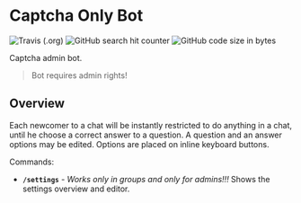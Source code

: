 # Captcha Only Bot

![Travis (.org)](https://img.shields.io/travis/com/Piterden/captcha_only_bot.svg?style=for-the-badge)
![GitHub search hit counter](https://img.shields.io/github/search/Piterden/captcha_only_bot/captcha.svg?style=for-the-badge)
![GitHub code size in bytes](https://img.shields.io/github/languages/code-size/Piterden/captcha_only_bot.svg?style=for-the-badge)

Captcha admin bot.

> Bot requires admin rights!

## Overview

Each newcomer to a chat will be instantly restricted to do anything in a chat, until he choose a correct answer to a question. A question and an answer options may be edited. Options are placed on inline keyboard buttons.

Commands:

- **`/settings`** - _Works only in groups and only for admins!!!_ Shows the settings overview and editor.
